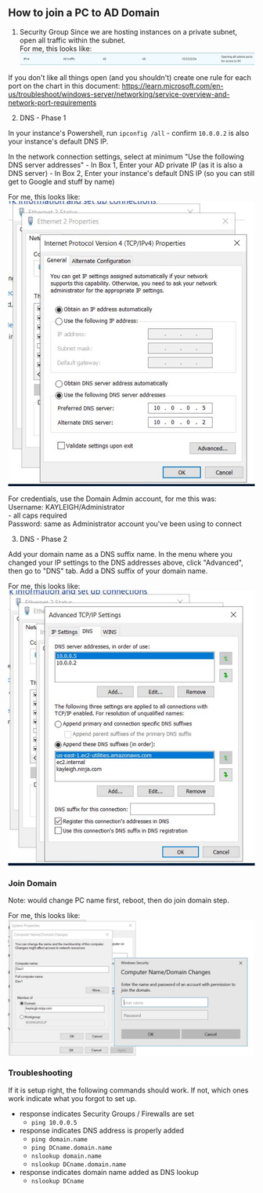 ## How to join a PC to AD Domain

1. Security Group
Since we are hosting instances on a private subnet, open all traffic within the subnet.  
For me, this looks like:  
![All protocols, all ports, within subnet](images/InboundSGRule.JPG)

If you don't like all things open (and you shouldn't) create one rule for each port on the chart in this document: https://learn.microsoft.com/en-us/troubleshoot/windows-server/networking/service-overview-and-network-port-requirements

2. DNS - Phase 1

In your instance's Powershell, run `ipconfig /all` - confirm `10.0.0.2` is also your instance's default DNS IP.

In the network connection settings, select at minimum "Use the following DNS server addresses"
    - In Box 1, Enter your AD private IP (as it is also a DNS server)
    - In Box 2, Enter your instance's default DNS IP (so you can still get to Google and stuff by name)

For me, this looks like:  
![My DNS address settings](images/DNS-Settings.JPG)

For credentials, use the Domain Admin account, for me this was:  
Username: KAYLEIGH/Administrator  
    - all caps required  
Password: same as Administrator account you've been using to connect

3. DNS - Phase 2

Add your domain name as a DNS suffix name.  In the menu where you changed your IP settings to the DNS addresses above, click "Advanced", then go to "DNS" tab.  Add a DNS suffix of your domain name.

For me, this looks like:  
![My DNS suffixes](images/AppendDNSSuffix.JPG)

### Join Domain

Note: would change PC name first, reboot, then do join domain step.

For me, this looks like:  
![Join Domain window success](images/JoinDomain.JPG)

### Troubleshooting

If it is setup right, the following commands should work.  If not, which ones work indicate what you forgot to set up.

- response indicates Security Groups / Firewalls are set
    - `ping 10.0.0.5` 
- response indicates DNS address is properly added
    - `ping domain.name`
    - `ping DCname.domain.name` 
    - `nslookup domain.name`
    - `nslookup DCname.domain.name`
- response indicates domain name added as DNS lookup
    - `nslookup DCname`
